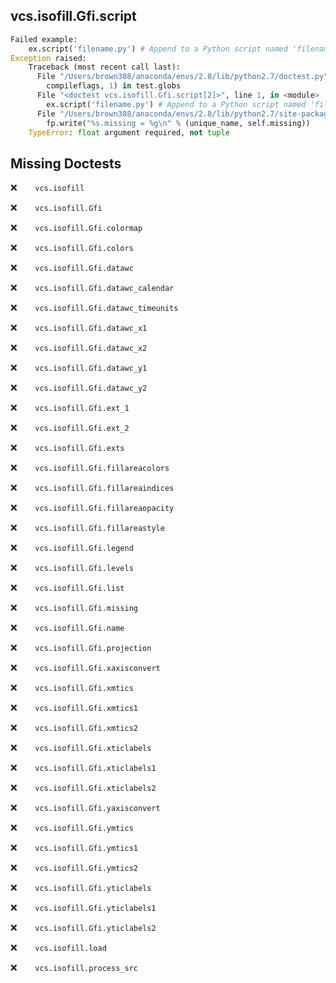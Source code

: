 vcs.isofill.Gfi.script
----------------------
```python
Failed example:
    ex.script('filename.py') # Append to a Python script named 'filename.py'
Exception raised:
    Traceback (most recent call last):
      File "/Users/brown308/anaconda/envs/2.8/lib/python2.7/doctest.py", line 1315, in __run
        compileflags, 1) in test.globs
      File "<doctest vcs.isofill.Gfi.script[2]>", line 1, in <module>
        ex.script('filename.py') # Append to a Python script named 'filename.py'
      File "/Users/brown308/anaconda/envs/2.8/lib/python2.7/site-packages/vcs/isofill.py", line 856, in script
        fp.write("%s.missing = %g\n" % (unique_name, self.missing))
    TypeError: float argument required, not tuple
```

Missing Doctests
----------------
:x:```    vcs.isofill```

:x:```    vcs.isofill.Gfi```

:x:```    vcs.isofill.Gfi.colormap```

:x:```    vcs.isofill.Gfi.colors```

:x:```    vcs.isofill.Gfi.datawc```

:x:```    vcs.isofill.Gfi.datawc_calendar```

:x:```    vcs.isofill.Gfi.datawc_timeunits```

:x:```    vcs.isofill.Gfi.datawc_x1```

:x:```    vcs.isofill.Gfi.datawc_x2```

:x:```    vcs.isofill.Gfi.datawc_y1```

:x:```    vcs.isofill.Gfi.datawc_y2```

:x:```    vcs.isofill.Gfi.ext_1```

:x:```    vcs.isofill.Gfi.ext_2```

:x:```    vcs.isofill.Gfi.exts```

:x:```    vcs.isofill.Gfi.fillareacolors```

:x:```    vcs.isofill.Gfi.fillareaindices```

:x:```    vcs.isofill.Gfi.fillareaopacity```

:x:```    vcs.isofill.Gfi.fillareastyle```

:x:```    vcs.isofill.Gfi.legend```

:x:```    vcs.isofill.Gfi.levels```

:x:```    vcs.isofill.Gfi.list```

:x:```    vcs.isofill.Gfi.missing```

:x:```    vcs.isofill.Gfi.name```

:x:```    vcs.isofill.Gfi.projection```

:x:```    vcs.isofill.Gfi.xaxisconvert```

:x:```    vcs.isofill.Gfi.xmtics```

:x:```    vcs.isofill.Gfi.xmtics1```

:x:```    vcs.isofill.Gfi.xmtics2```

:x:```    vcs.isofill.Gfi.xticlabels```

:x:```    vcs.isofill.Gfi.xticlabels1```

:x:```    vcs.isofill.Gfi.xticlabels2```

:x:```    vcs.isofill.Gfi.yaxisconvert```

:x:```    vcs.isofill.Gfi.ymtics```

:x:```    vcs.isofill.Gfi.ymtics1```

:x:```    vcs.isofill.Gfi.ymtics2```

:x:```    vcs.isofill.Gfi.yticlabels```

:x:```    vcs.isofill.Gfi.yticlabels1```

:x:```    vcs.isofill.Gfi.yticlabels2```

:x:```    vcs.isofill.load```

:x:```    vcs.isofill.process_src```

